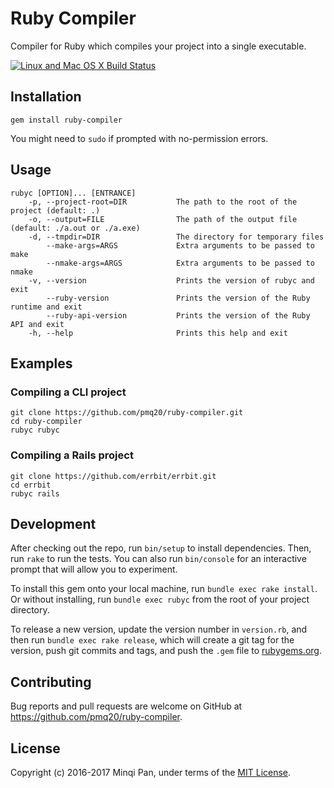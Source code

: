 # Ruby Compiler

Compiler for Ruby which compiles your project into a single executable.

[![Linux and Mac OS X Build Status](https://travis-ci.org/pmq20/ruby-compiler.svg?branch=master)](https://travis-ci.org/pmq20/ruby-compiler)

## Installation

    gem install ruby-compiler

You might need to `sudo` if prompted with no-permission errors.

## Usage

    rubyc [OPTION]... [ENTRANCE]
        -p, --project-root=DIR           The path to the root of the project (default: .)
        -o, --output=FILE                The path of the output file (default: ./a.out or ./a.exe)
        -d, --tmpdir=DIR                 The directory for temporary files
            --make-args=ARGS             Extra arguments to be passed to make
            --nmake-args=ARGS            Extra arguments to be passed to nmake
        -v, --version                    Prints the version of rubyc and exit
            --ruby-version               Prints the version of the Ruby runtime and exit
            --ruby-api-version           Prints the version of the Ruby API and exit
        -h, --help                       Prints this help and exit

## Examples

### Compiling a CLI project

    git clone https://github.com/pmq20/ruby-compiler.git
    cd ruby-compiler
    rubyc rubyc

### Compiling a Rails project

    git clone https://github.com/errbit/errbit.git
    cd errbit
    rubyc rails

## Development

After checking out the repo, run `bin/setup` to install dependencies. Then, run `rake` to run the tests. You can also run `bin/console` for an interactive prompt that will allow you to experiment.

To install this gem onto your local machine, run `bundle exec rake install`. Or without installing, run `bundle exec rubyc` from the root of your project directory.

To release a new version, update the version number in `version.rb`, and then run `bundle exec rake release`, which will create a git tag for the version, push git commits and tags, and push the `.gem` file to [rubygems.org](https://rubygems.org).

## Contributing

Bug reports and pull requests are welcome on GitHub at https://github.com/pmq20/ruby-compiler.

## License

Copyright (c) 2016-2017 Minqi Pan, under terms of the [MIT License](http://opensource.org/licenses/MIT).

